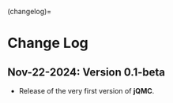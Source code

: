 (changelog)=

# Change Log

## Nov-22-2024: Version 0.1-beta

- Release of the very first version of **jQMC**.

